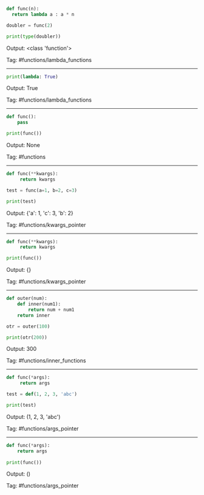 ```python
def func(n):
  return lambda a : a * n

doubler = func(2)

print(type(doubler))
```
Output: <class 'function'>

Tag: #functions/lambda_functions

---

```python 
print(lambda: True)
```
Output: True

Tag: #functions/lambda_functions

---

```python
def func():
    pass

print(func())
```
Output: None

Tag: #functions

---

```python
def func(**kwargs):
     return kwargs

test = func(a=1, b=2, c=3)

print(test)
```
Output: {'a': 1, 'c': 3, 'b': 2}

Tag: #functions/kwargs_pointer

---

```python
def func(**kwargs):
     return kwargs

print(func())
```
Output: {}

Tag: #functions/kwargs_pointer

---

```python
def outer(num):
    def inner(num1):
        return num + num1
    return inner

otr = outer(100)

print(otr(200))
```
Output: 300

Tag: #functions/inner_functions

---

```python
def func(*args):
     return args

test = def(1, 2, 3, 'abc')

print(test)
```
Output: (1, 2, 3, 'abc')

Tag: #functions/args_pointer

---

```python
def func(*args):
    return args
    
print(func())
```
Output: ()

Tag: #functions/args_pointer